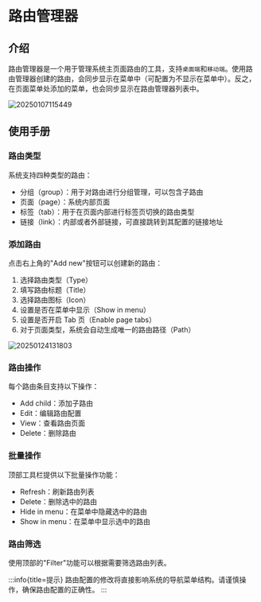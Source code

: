 # 路由管理器

<PluginInfo name="client"></PluginInfo>

## 介绍

路由管理器是一个用于管理系统主页面路由的工具，支持`桌面端`和`移动端`。使用路由管理器创建的路由，会同步显示在菜单中（可配置为不显示在菜单中）。反之，在页面菜单处添加的菜单，也会同步显示在路由管理器列表中。

![20250107115449](https://nocobase-docs.oss-cn-beijing.aliyuncs.com/20250107115449.png)

## 使用手册

### 路由类型

系统支持四种类型的路由：

- 分组（group）：用于对路由进行分组管理，可以包含子路由
- 页面（page）：系统内部页面
- 标签（tab）：用于在页面内部进行标签页切换的路由类型
- 链接（link）：内部或者外部链接，可直接跳转到其配置的链接地址

### 添加路由

点击右上角的"Add new"按钮可以创建新的路由：

1. 选择路由类型（Type）
2. 填写路由标题（Title）
3. 选择路由图标（Icon）
4. 设置是否在菜单中显示（Show in menu）
5. 设置是否开启 Tab 页（Enable page tabs）
6. 对于页面类型，系统会自动生成唯一的路由路径（Path）

![20250124131803](https://nocobase-docs.oss-cn-beijing.aliyuncs.com/20250124131803.png)

### 路由操作

每个路由条目支持以下操作：

- Add child：添加子路由
- Edit：编辑路由配置
- View：查看路由页面
- Delete：删除路由

### 批量操作

顶部工具栏提供以下批量操作功能：

- Refresh：刷新路由列表
- Delete：删除选中的路由
- Hide in menu：在菜单中隐藏选中的路由
- Show in menu：在菜单中显示选中的路由

### 路由筛选

使用顶部的"Filter"功能可以根据需要筛选路由列表。

:::info{title=提示}
路由配置的修改将直接影响系统的导航菜单结构。请谨慎操作，确保路由配置的正确性。
:::
